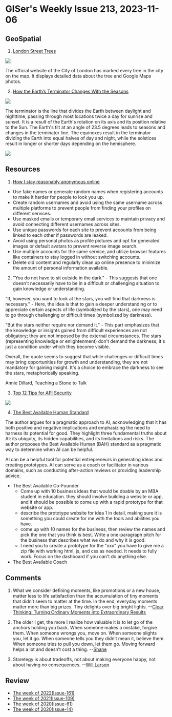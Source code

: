 # GISer's Weekly Issue 213, 2023-11-06

## GeoSpatial

1. [London Street Trees](https://apps.london.gov.uk/street-trees/)

![](https://cdn.beekka.com/blogimg/asset/202309/bg2023090712.webp)

The official website of the City of London has marked every tree in the city on the map. It displays detailed data about the tree and Google Maps photos.

2. [How the Earth’s Terminator Changes With the Seasons](https://www.geographyrealm.com/earths-terminator-seasons/)

![](https://www.geographyrealm.com/wp-content/uploads/2023/05/globe-earth-terminator.jpg)

The terminator is the line that divides the Earth between daylight and nighttime, passing through most locations twice a day for sunrise and sunset. It is a result of the Earth's rotation on its axis and its position relative to the Sun. The Earth's tilt at an angle of 23.5 degrees leads to seasons and changes in the terminator line. The equinoxes result in the terminator dividing the Earth into equal halves of day and night, while the solstices result in longer or shorter days depending on the hemisphere.

![](https://www.geographyrealm.com/wp-content/uploads/2023/05/seasons-earth-rotation-nasa-700x906.jpg)

## Resources

1. [How I stay reasonably anonymous online](https://tmp.bearblog.dev/how-i-stay-reasonably-anonymous-online/)

- Use fake names or generate random names when registering accounts to make it harder for people to look you up.
- Create random usernames and avoid using the same username across multiple platforms to prevent people from finding your profiles on different services.
- Use masked emails or temporary email services to maintain privacy and avoid connecting different usernames across sites.
- Use unique passwords for each site to prevent accounts from being linked to each other if passwords are leaked.
- Avoid using personal photos as profile pictures and opt for generated images or default avatars to prevent reverse image search.
- Use multiple accounts for the same service, and utilize browser features like containers to stay logged in without switching accounts.
- Delete old content and regularly clean up online presence to minimize the amount of personal information available.

2. "You do not have to sit outside in the dark." - This suggests that one doesn't necessarily have to be in a difficult or challenging situation to gain knowledge or understanding.

"If, however, you want to look at the stars, you will find that darkness is necessary." - Here, the idea is that to gain a deeper understanding or to appreciate certain aspects of life (symbolized by the stars), one may need to go through challenging or difficult times (symbolized by darkness).

"But the stars neither require nor demand it." - This part emphasizes that the knowledge or insights gained from difficult experiences are not obligatory; they are not imposed by the external circumstances. The stars (representing knowledge or enlightenment) don't demand the darkness; it's just a condition under which they become visible.

Overall, the quote seems to suggest that while challenges or difficult times may bring opportunities for growth and understanding, they are not mandatory for gaining insight. It's a choice to embrace the darkness to see the stars, metaphorically speaking.

Annie Dillard, Teaching a Stone to Talk

3. [Top 12 Tips for API Security](https://blog.bytebytego.com/i/138541852/top-tips-for-api-security)

![](https://substackcdn.com/image/fetch/w_1272,c_limit,f_webp,q_auto:good,fl_lossy/https%3A%2F%2Fsubstack-post-media.s3.amazonaws.com%2Fpublic%2Fimages%2F45d16bfb-c541-4c01-8574-63cc39a5c560_1280x1664.gif)

4. [The Best Available Human Standard](https://www.oneusefulthing.org/p/the-best-available-human-standard)

The author argues for a pragmatic approach to AI, acknowledging that it has both positive and negative implications and emphasizing the need to harness its potential for good. They highlight three fundamental truths about AI: its ubiquity, its hidden capabilities, and its limitations and risks. The author proposes the Best Available Human (BAH) standard as a pragmatic way to determine when AI can be helpful.

AI can be a helpful tool for potential entrepreneurs in generating ideas and creating prototypes. AI can serve as a coach or facilitator in various domains, such as conducting after-action reviews or providing leadership advice.

- The Best Available Co-Founder
  - Come up with 10 business ideas that would be doable by an MBA student in education. they should involve building a website or app, and it should be possible to come up with a rapid prototype for that website or app.
  - describe the prototype website for idea 1 in detail, making sure it is something you could create for me with the tools and abilities you have.
  - come up with 10 names for the business, then review the names and pick the one that you think is best. Write a one-paragraph pitch for the business that describes what we do and why it is good.
  - I need you to create a prototype for the "xxx" you have to give me a zip file with working html, js, and css as needed. It needs to fully work. Focus on the dashboard if you can't do anything else.
- The Best Available Coach

## Comments

1. What we consider defining moments, like promotions or a new house, matter less to life satisfaction than the accumulation of tiny moments that didn’t seem to matter at the time. In the end, everyday moments matter more than big prizes. Tiny delights over big bright lights.
   --[Clear Thinking: Turning Ordinary Moments into Extraordinary Results](https://geni.us/FG4odAE)

2. The older I get, the more I realize how valuable it is to let go of the anchors holding you back. When someone makes a mistake, forgive them. When someone wrongs you, move on. When someone slights you, let it go. When someone tells you they didn’t mean it, believe them. When someone tries to pull you down, let them go. Moving forward helps a lot and doesn’t cost a thing.
   --[Shane](https://geni.us/FG4odAE)

3. Staretegy is about tradeoffs, not about making everyone happy, not about having no consequences.
   --[Will Larson](https://softwareleadweekly.com/issues/571)

## Review

- [The week of 2022(Issue-161)](../2022/issue-161.md)
- [The week of 2021(Issue-109)](../2021/issue-109.md)
- [The week of 2020(Issue-61)](../2020/issue-61.md)
- [The week of 2020(Issue-14)](../2019/issue-14.md)
